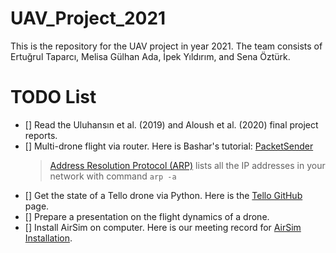 # UAV_Project_2021
This is the repository for the UAV project in year 2021. The team consists of Ertuğrul Taparcı, Melisa Gülhan Ada, İpek Yıldırım, and Sena Öztürk.




# TODO List

- [] Read the Uluhansın et al. (2019) and Aloush et al. (2020) final project reports.
- [] Multi-drone flight via router. Here is Bashar's tutorial: 
  [PacketSender](https://youtu.be/T4ISyGfzwqI)
  > [Address Resolution Protocol (ARP)](https://www.youtube.com/watch?v=v_tI6B2bicM)
lists all the IP addresses in your network with command ``arp -a``
- [] Get the state of a Tello drone via Python. Here is the [Tello GitHub](https://github.com/damiafuentes/DJITelloPy/blob/master/djitellopy/tello.py) page.
- [] Prepare a presentation on the flight dynamics of a drone. 
- [] Install AirSim on computer. Here is our meeting record for [AirSim Installation](https://youtu.be/0_iNuuqMBHI). 
